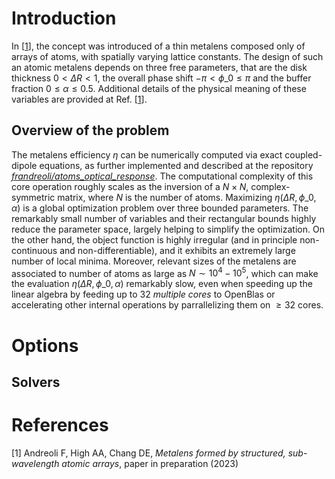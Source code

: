 # Introduction

In \[[1](#Andreoli2023b)\], the concept was introduced of a thin metalens composed only of arrays of atoms, with spatially varying lattice constants. The design of such an atomic metalens depends on three free parameters, that are the disk thickness $0<\Delta R<1$, the overall phase shift $-\pi<\phi\_0\leq \pi$ and the buffer fraction $0\leq \alpha\leq 0.5$. Additional details of the physical meaning of these variables are provided at Ref. \[[1](#Andreoli2023b)\]. 

## Overview of the problem

The metalens efficiency $\eta$ can be numerically computed via exact coupled-dipole equations, as further implemented and described at the repository [_frandreoli/atoms_optical_response_](https://github.com/frandreoli/atoms_optical_response). The computational complexity of this core operation roughly scales as the inversion of a $N\times N$, complex-symmetric matrix, where $N$ is the number of atoms. Maximizing $\eta(\Delta R, \phi\_0, \alpha)$ is a global optimization problem over three bounded parameters. The remarkably small number of variables and their rectangular bounds highly reduce the parameter space, largely helping to simplify the optimization. On the other hand, the object function is highly irregular (and in principle non-continuous and non-differentiable), and it exhibits an extremely large number of local minima. Moreover, relevant sizes of the metalens are associated to number of atoms as large as $N\sim 10^4-10^5$, which can make the evaluation $\eta(\Delta R, \phi\_0, \alpha)$ remarkably slow, even when speeding up the linear algebra by feeding up to 32 _multiple cores_ to OpenBlas or accelerating other internal operations by parrallelizing them on $\geq 32$ cores.



# Options

## Solvers

# References 

<a id="Andreoli2023b">[1]</a> 
Andreoli F, High AA, Chang DE, 
*Metalens formed by structured, sub-wavelength atomic arrays*, 
paper in preparation (2023)
